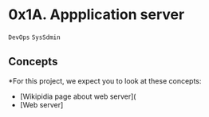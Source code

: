 # 0x1A. Appplication server

`DevOps` `SysSdmin`

## Concepts

*For this project, we expect you to look at these concepts:
</br>
* [Wikipidia page about web server](
* [Web server]
